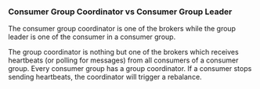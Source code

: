 ### Consumer Group Coordinator vs Consumer Group Leader

The consumer group coordinator is one of the brokers while the group leader is one of the consumer in a consumer group.

The group coordinator is nothing but one of the brokers which receives heartbeats (or polling for messages) from all consumers of a consumer group. Every consumer group has a group coordinator. If a consumer stops sending heartbeats, the coordinator will trigger a rebalance.

